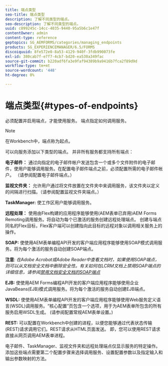 ```yaml
---
title: 端点类型
seo-title: 端点类型
description: 了解不同类型的端点。
seo-description: 了解不同类型的端点。
uuid: c899245c-14cc-4035-9440-95a5b6c1e47f
contentOwner: admin
content-type: reference
geptopics: SG_AEMFORMS/categories/managing_endpoints
products: SG_EXPERIENCEMANAGER/6.5/FORMS
discoiquuid: 8fe572e0-8a53-4129-940f-3fdb990073fe
exl-id: 380cab7f-e7f7-4cb7-bd20-ea530a349fac
source-git-commit: b220adf6fa3e9faf94389b9a9416b7fca2f89d9d
workflow-type: tm+mt
source-wordcount: '448'
ht-degree: 0%

---
```


# 端点类型{#types-of-endpoints}

必须配置并启用端点，才能使用服务。 端点指定如何调用服务。

>[!NOTE]
>
>在Workbench中，端点称为起点。

可以向服务添加以下类型的端点。 并非所有服务都支持所有端点：

**电子邮件：** 通过向指定的电子邮件帐户发送包含一个或多个文件附件的电子邮件，使用户能够调用服务。在配置电子邮件端点之前，必须配置所需的电子邮件帐户。 （请参阅配置电子邮件端点。）

**监视文件夹：** 允许用户通过将文件放置在文件夹中来调用服务，该文件夹以定义的间隔进行扫描。（请参阅配置监视文件夹端点。）

**TaskManager:** 使工作区用户能够调用服务。

**远程处理：** 使用由Flex构建的应用程序能够使用(AEM表单已弃用)AEM Forms Remoting调用服务。将自动为每个已激活的服务创建远程处理端点。 创建与端点同名的Flex目标，Flex客户端可以创建指向此目标的远程对象以调用相关服务上的操作。

**SOAP:** 使使用AEM表单编程API开发的客户端应用程序能够使用SOAP模式调用服务。将为每个激活的服务自动创建SOAP端点。

**注意**: *在Adobe Acrobat或Adobe Reader中查看文档时，如果使用SOAP端点，则可以从文档安全文档中删除安全性。有关如何在LCRM文档上禁用SOAP端点的详细信息，请参阅[禁用文档安全文档的SOAP端点](/help/forms/using/admin-help/configuring-client-server-options.md#disable-soap-endpoints-for-document-security-documents)*

**EJB:** 使使用AEM Forms编程API开发的客户端应用程序能够使用企业JavaBeans(EJB)模式调用服务。将为每个激活的服务自动创建EJB端点。

**WSDL:** 使使用AEM表单编程API开发的客户端应用程序能够使用Web服务定义语言(WSDL)调用服务。“核心配置”页包含一个选项，用于为AEM表单所包含的所有服务启用WSDL生成。 (请参阅配置常规AEM表单设置。)

**REST:** 可以配置在Workbench中创建的进程，以便您能够通过代表状态传输(REST)请求调用它们。REST请求从HTML页面发送。 即，您可以使用REST请求直接从网页调用AEM表单进程。

电子邮件、TaskManager、监视文件夹和远程处理端点仅显示服务的特定操作。 添加这些端点需要第二个配置步骤来选择调用服务、设置配置参数以及指定输入和输出参数映射的方法。
